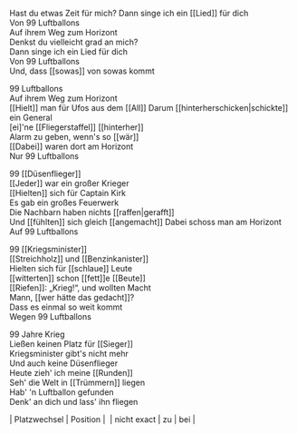Hast du etwas Zeit für mich?
Dann singe ich ein [[Lied]] für dich  
Von 99 Luftballons  
Auf ihrem Weg zum Horizont  
Denkst du vielleicht grad an mich?  
Dann singe ich ein Lied für dich  
Von 99 Luftballons  
Und, dass [[sowas]] von sowas kommt

99 Luftballons  
Auf ihrem Weg zum Horizont  
[[Hielt]] man für Ufos aus dem [[All]]
Darum [[hinterherschicken|schickte]] ein General  
[ei]'ne [[Fliegerstaffel]] [[hinterher]]  
Alarm zu geben, wenn's so [[wär]]  
[[Dabei]] waren dort am Horizont  
Nur 99 Luftballons

99 [[Düsenflieger]]  
[[Jeder]] war ein großer Krieger  
[[Hielten]] sich für Captain Kirk  
Es gab ein großes Feuerwerk  
Die Nachbarn haben nichts [[raffen|gerafft]]  
Und [[fühlten]] sich gleich [[angemacht]]
Dabei schoss man am Horizont  
Auf 99 Luftballons

99 [[Kriegsminister]]  
[[Streichholz]] und [[Benzinkanister]]  
Hielten sich für [[schlaue]] Leute  
[[witterten]] schon [[fett]]e [[Beute]]  
[[Riefen]]: „Krieg!“, und wollten Macht  
Mann, [[wer hätte das gedacht]]?  
Dass es einmal so weit kommt  
Wegen 99 Luftballons

99 Jahre Krieg  
Ließen keinen Platz für [[Sieger]]  
Kriegsminister gibt's nicht mehr  
Und auch keine Düsenflieger  
Heute zieh' ich meine [[Runden]]  
Seh' die Welt in [[Trümmern]] liegen  
Hab' 'n Luftballon gefunden  
Denk' an dich und lass' ihn fliegen

| Platzwechsel | Position | 
| nicht exact | zu | bei |
